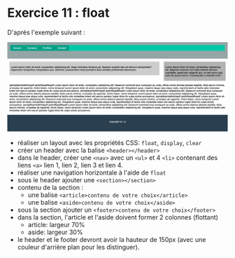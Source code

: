 # Exercice 11 : float

D'après l'exemple suivant :

![Exemple de résultat attendu](../Ressources/09-exercice-float/resultat-exercice-float.png)

- réaliser un layout avec les propriétés CSS: `float`, `display`, `clear`
- créer un header avec la balise `<header></header>`
- dans le header, créer une `<nav>` avec un `<ul>` et 4 `<li>` contenant des liens `<a>` lien 1, lien 2, lien 3 et lien 4.
- réaliser une navigation horizontale à l'aide de `float`
- sous le header ajouter une `<section></section>`
- contenu de la section : 
  - une balise `<article>contenu de votre choix</article>`
  - une balise `<aside>contenu de votre choix</aside>`
- sous la section ajouter un `<footer>contenu de votre choix</footer>`
- dans la section, l'article et l'aside doivent former 2 colonnes (flottant)
  - article: largeur 70%
  - aside: largeur 30%
- le header et le footer devront avoir la hauteur de 150px (avec une couleur d'arrière plan pour les distinguer).
